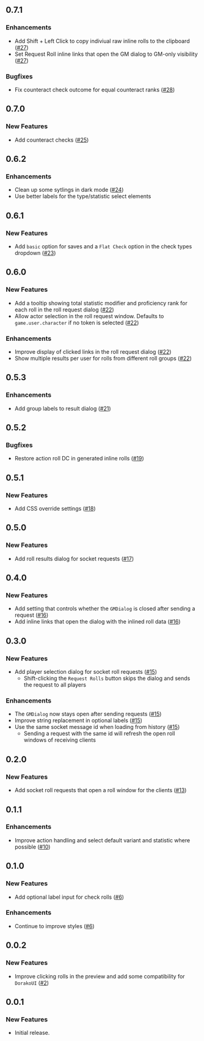 ## 0.7.1

### Enhancements

-   Add Shift + Left Click to copy indiviual raw inline rolls to the clipboard ([#27](https://github.com/In3luki/pf2e-request-rolls/pull/27))
-   Set Request Roll inline links that open the GM dialog to GM-only visibility ([#27](https://github.com/In3luki/pf2e-request-rolls/pull/27))

### Bugfixes

-    Fix counteract check outcome for equal counteract ranks ([#28](https://github.com/In3luki/pf2e-request-rolls/pull/28))

## 0.7.0

### New Features

-   Add counteract checks ([#25](https://github.com/In3luki/pf2e-request-rolls/pull/25))

## 0.6.2

### Enhancements

-   Clean up some sytlings in dark mode ([#24](https://github.com/In3luki/pf2e-request-rolls/pull/24))
-   Use better labels for the type/statistic select elements

## 0.6.1

### New Features

-   Add `basic` option for saves and a `Flat Check` option in the check types dropdown ([#23](https://github.com/In3luki/pf2e-request-rolls/pull/23))

## 0.6.0

### New Features

-   Add a tooltip showing total statistic modifier and proficiency rank for each roll in the roll request dialog ([#22](https://github.com/In3luki/pf2e-request-rolls/pull/22))
-   Allow actor selection in the roll request window. Defaults to `game.user.character` if no token is selected ([#22](https://github.com/In3luki/pf2e-request-rolls/pull/22))

### Enhancements

-   Improve display of clicked links in the roll request dialog ([#22](https://github.com/In3luki/pf2e-request-rolls/pull/22))
-   Show multiple results per user for rolls from different roll groups ([#22](https://github.com/In3luki/pf2e-request-rolls/pull/22))

## 0.5.3

### Enhancements

-   Add group labels to result dialog ([#21](https://github.com/In3luki/pf2e-request-rolls/pull/21))

## 0.5.2

### Bugfixes

-   Restore action roll DC in generated inline rolls ([#19](https://github.com/In3luki/pf2e-request-rolls/pull/19))

## 0.5.1

### New Features

-   Add CSS override settings ([#18](https://github.com/In3luki/pf2e-request-rolls/pull/18))

## 0.5.0

### New Features

-   Add roll results dialog for socket requests ([#17](https://github.com/In3luki/pf2e-request-rolls/pull/17))

## 0.4.0

### New Features

-   Add setting that controls whether the `GMDialog` is closed after sending a request ([#16](https://github.com/In3luki/pf2e-request-rolls/pull/16))
-   Add inline links that open the dialog with the inlined roll data ([#16](https://github.com/In3luki/pf2e-request-rolls/pull/16))

## 0.3.0

### New Features

-   Add player selection dialog for socket roll requests ([#15](https://github.com/In3luki/pf2e-request-rolls/pull/15))
    -   Shift-clicking the `Request Rolls` button skips the dialog and sends the request to all players

### Enhancements

-   The `GMDialog` now stays open after sending requests ([#15](https://github.com/In3luki/pf2e-request-rolls/pull/15))
-   Improve string replacement in optional labels ([#15](https://github.com/In3luki/pf2e-request-rolls/pull/15))
-   Use the same socket message id when loading from history ([#15](https://github.com/In3luki/pf2e-request-rolls/pull/15))
    -   Sending a request with the same id will refresh the open roll windows of receiving clients

## 0.2.0

### New Features

-   Add socket roll requests that open a roll window for the clients ([#13](https://github.com/In3luki/pf2e-request-rolls/pull/13))

## 0.1.1

### Enhancements

-   Improve action handling and select default variant and statistic where possible ([#10](https://github.com/In3luki/pf2e-request-rolls/pull/10))

## 0.1.0

### New Features

-   Add optional label input for check rolls ([#6](https://github.com/In3luki/pf2e-request-rolls/pull/6))

### Enhancements

-   Continue to improve styles ([#6](https://github.com/In3luki/pf2e-request-rolls/pull/6))

## 0.0.2

### New Features

-   Improve clicking rolls in the preview and add some compatibility for `DorakoUI` ([#2](https://github.com/In3luki/pf2e-request-rolls/pull/2))

## 0.0.1

### New Features

-   Initial release.
